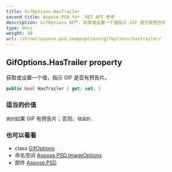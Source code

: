```yaml
---
title: GifOptions.HasTrailer
second_title: Aspose.PSD for .NET API 参考
description: GifOptions 财产. 获取或设置一个值指示 GIF 是否有预告片
type: docs
weight: 50
url: /zh/net/aspose.psd.imageoptions/gifoptions/hastrailer/
---
```

## GifOptions.HasTrailer property

获取或设置一个值，指示 GIF 是否有预告片。

```csharp
public bool HasTrailer { get; set; }
```

### 适当的价值

`真的`如果 GIF 有预告片；否则，`错误的` .

### 也可以看看

* class [GifOptions](../)
* 命名空间 [Aspose.PSD.ImageOptions](../../gifoptions/)
* 部件 [Aspose.PSD](../../../)


